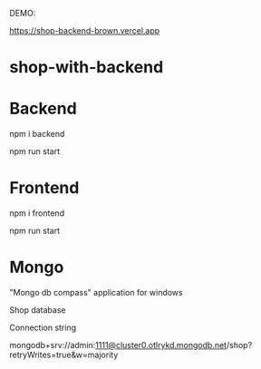 DEMO:

https://shop-backend-brown.vercel.app

# shop-with-backend

# Backend

npm i backend

npm run start

# Frontend

npm i frontend

npm run start

# Mongo

"Mongo db compass" application for windows

Shop database

Connection string

mongodb+srv://admin:1111@cluster0.otlrykd.mongodb.net/shop?retryWrites=true&w=majority
